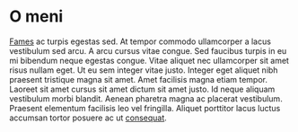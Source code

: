 # O meni 

[Fames](../index.md) ac turpis egestas sed. At tempor commodo ullamcorper a lacus vestibulum sed arcu. A arcu cursus vitae congue. Sed faucibus turpis in eu mi bibendum neque egestas congue. Vitae aliquet nec ullamcorper sit amet risus nullam eget. Ut eu sem integer vitae justo. Integer eget aliquet nibh praesent tristique magna sit amet. Amet facilisis magna etiam tempor. Laoreet sit amet cursus sit amet dictum sit amet justo. Id neque aliquam vestibulum morbi blandit. Aenean pharetra magna ac placerat vestibulum. Praesent elementum facilisis leo vel fringilla. Aliquet porttitor lacus luctus accumsan tortor posuere ac ut [consequat](https://www.unizd.hr).
